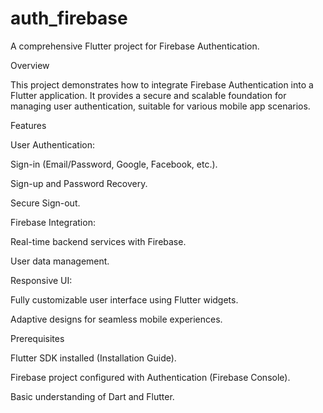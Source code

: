 # auth_firebase


A comprehensive Flutter project for Firebase Authentication.

Overview

This project demonstrates how to integrate Firebase Authentication into a Flutter application. It provides a secure and scalable foundation for managing user authentication, suitable for various mobile app scenarios.

Features

User Authentication:

Sign-in (Email/Password, Google, Facebook, etc.).

Sign-up and Password Recovery.

Secure Sign-out.

Firebase Integration:

Real-time backend services with Firebase.

User data management.

Responsive UI:

Fully customizable user interface using Flutter widgets.

Adaptive designs for seamless mobile experiences.

Prerequisites

Flutter SDK installed (Installation Guide).

Firebase project configured with Authentication (Firebase Console).

Basic understanding of Dart and Flutter.
